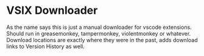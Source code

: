 # VSIX Downloader

As the name says this is just a manual downloader for vscode extensions. Should run in greasemonkey, tampermonkey, violentmonkey or whatever. Download locations are exactly where they were in the past, adds download links to Version History as well.
